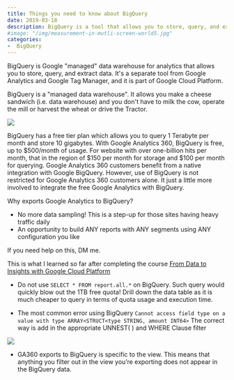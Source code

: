 ```yaml
---
title: Things you need to know about BigQuery
date: 2019-03-18 
description: BigQuery is a tool that allows you to store, query, and extract data. It's a separate tool from GA and GTM, part of Google's Cloud Platform.
#image: "/img/measurement-in-mutli-screen-world5.jpg"
categories:
-  BigQuery
---
```


BigQuery is Google "managed" data warehouse for analytics that allows you to store, query, and extract data. It's a separate tool from Google Analytics and Google Tag Manager, and it is part of Google Cloud Platform.

BigQuery is a "managed data warehouse".  It allows you make a cheese sandwich (i.e. data warehouse) and you don't have to milk the cow, operate the mill or harvest the wheat or drive the Tractor.

![](https://camo.githubusercontent.com/b00c9c4e06a58ddf265b5ff4a45ea123c4c6f8c0/68747470733a2f2f7062732e7477696d672e636f6d2f6d656469612f44743844634c5f58634141686e56552e6a7067)

BigQuery has a free tier plan which allows you to query 1 Terabyte per month and store 10 gigabytes. With Google Analytics 360,  BigQuery is free, up to $500/month of usage. For website with over one-billion hits per month, that in the region of $150 per month for storage and $100 per month for querying. Google Analytics 360 customers benefit from a native integration with Google BigQuery. However, use of BigQuery is not restricted for Google Analytics 360 customers alone.
It just a little more involved to integrate the free Google Analytics with BigQuery. 

Why exports Google Analytics to BigQuery? 
- No more data sampling! This is a step-up for those sites having heavy traffic daily 
- An opportunity to build ANY reports with ANY segments using ANY configuration you like

If you need help on this, DM me.


This is what I learned so far after completing the course [From Data to Insights with Google Cloud Platform](https://www.coursera.org/account/accomplishments/specialization/PKU7C2X2QRG8)

- Do not use `SELECT * FROM report.all.*` on BigQuery. Such query would quickly blow out the 1TB free quota! Drill down the data table as it is much cheaper to query in terms of quota usage and execution time.

- The most common error using BigQuery `Cannot access field type on a value with type ARRAY<STRUCT<type STRING, amount INT64>` The correct way is add in the appropriate UNNEST( ) and WHERE Clause filter

![](https://pbs.twimg.com/media/DzXs3vFWkAAFcWK.jpg)

-  GA360 exports to BigQuery is specific to the view.  This means that anything you filter out in the view you’re exporting does not appear in the BigQuery data.	


